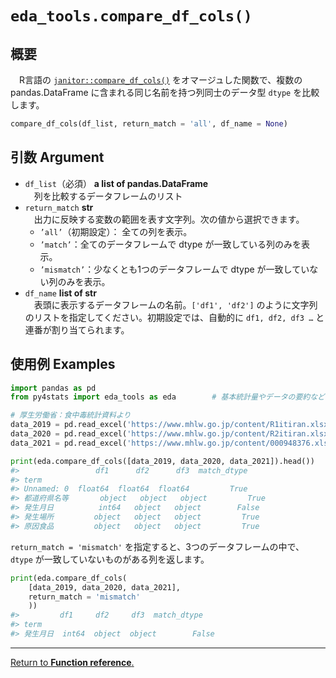 # `eda_tools.compare_df_cols()`

## 概要

　R言語の [`janitor::compare_df_cols()`](https://sfirke.github.io/janitor/reference/compare_df_cols.html) をオマージュした関数で、複数の pandas.DataFrame に含まれる同じ名前を持つ列同士のデータ型 `dtype` を比較します。

```python
compare_df_cols(df_list, return_match = 'all', df_name = None)
```

## 引数 Argument

- `df_list`（必須） **a list of pandas.DataFrame** <br>
　列を比較するデータフレームのリスト
- `return_match` **str** <br>
　出力に反映する変数の範囲を表す文字列。次の値から選択できます。
    - `’all’`（初期設定）： 全ての列を表示。
    - `’match’`：全てのデータフレームで dtype が一致している列のみを表示。
    - `’mismatch’`：少なくとも1つのデータフレームで dtype が一致していない列のみを表示。
- `df_name` **list of str** <br>
　表頭に表示するデータフレームの名前。`['df1', 'df2']` のように文字列のリストを指定してください。初期設定では、自動的に `df1, df2, df3 …` と連番が割り当てられます。

## 使用例 Examples

```python
import pandas as pd
from py4stats import eda_tools as eda        # 基本統計量やデータの要約など

# 厚生労働省：食中毒統計資料より
data_2019 = pd.read_excel('https://www.mhlw.go.jp/content/R1itiran.xlsx', header = 1)
data_2020 = pd.read_excel('https://www.mhlw.go.jp/content/R2itiran.xlsx', header = 1)
data_2021 = pd.read_excel('https://www.mhlw.go.jp/content/000948376.xlsx', header = 1)
```

```python
print(eda.compare_df_cols([data_2019, data_2020, data_2021]).head())
#>                 df1      df2      df3  match_dtype
#> term
#> Unnamed: 0  float64  float64  float64         True
#> 都道府県名等       object   object   object         True
#> 発生月日          int64   object   object        False
#> 発生場所         object   object   object         True
#> 原因食品         object   object   object         True
```
`return_match = 'mismatch'` を指定すると、3つのデータフレームの中で、`dtype` が一致していないものがある列を返します。

```python
print(eda.compare_df_cols(
    [data_2019, data_2020, data_2021], 
    return_match = 'mismatch'
    ))
#>         df1     df2     df3  match_dtype
#> term
#> 発生月日  int64  object  object        False
```
***
[Return to **Function reference**.](https://github.com/Hirototensho/Py4Stats/blob/main/reference.md)

